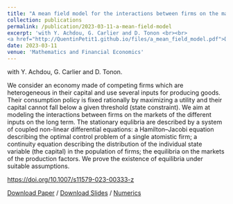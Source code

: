 ```yaml
---
title: "A mean field model for the interactions between firms on the markets of their inputs"
collection: publications
permalink: /publication/2023-03-11-a-mean-field-model
excerpt: 'with Y. Achdou, G. Carlier and D. Tonon <br><br> 
<a href="http://QuentinPetit1.github.io/files/a_mean_field_model.pdf">Download Paper</a> / <a href="http://QuentinPetit1.github.io/files/slides_a_mean_field_model.pdf">Download Slides</a> / <a href="http://QuentinPetit1.github.io/files/a_mean_field_model_numerics.pdf">Numerics</a>'
date: 2023-03-11
venue: 'Mathematics and Financial Economics'
---
```

with Y. Achdou, G. Carlier and D. Tonon.

We consider an economy made of competing firms which are heterogeneous in their capital and use several inputs for producing goods. Their consumption policy is fixed rationally by maximizing a utility and their capital cannot fall below a given threshold (state constraint). We aim at modeling the interactions between firms on the markets of the different inputs on the long term. The stationary equlibria are described by a system of coupled non-linear differential equations: a Hamilton–Jacobi equation describing the optimal control problem of a single atomistic firm; a continuity equation describing the distribution of the individual state variable (the capital) in the population of firms; the equilibria on the markets of the production factors. We prove the existence of equilibria under suitable assumptions.

https://doi.org/10.1007/s11579-023-00333-z

<a href="http://QuentinPetit1.github.io/files/a_mean_field_model.pdf">Download Paper</a> / <a href="http://QuentinPetit1.github.io/files/slides_a_mean_field_model.pdf">Download Slides</a> / <a href="http://QuentinPetit1.github.io/files/a_mean_field_model_numerics.pdf">Numerics</a>
